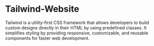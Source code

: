 # Tailwind-Website
Tailwind is a utility-first CSS framework that allows developers to build custom designs directly in their HTML by using predefined classes. It simplifies styling by providing responsive, customizable, and reusable components for faster web development.

